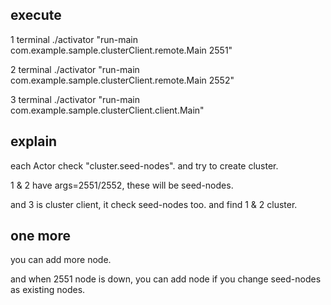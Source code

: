 
## execute

1 terminal
./activator "run-main com.example.sample.clusterClient.remote.Main 2551"

2 terminal
./activator "run-main com.example.sample.clusterClient.remote.Main 2552"

3 terminal
./activator "run-main com.example.sample.clusterClient.client.Main"

## explain

each Actor check "cluster.seed-nodes". and try to create cluster.

1 & 2 have args=2551/2552, these will be seed-nodes.

and 3 is cluster client, it check seed-nodes too. and find 1 & 2 cluster.


## one more

you can add more node.

and when 2551 node is down, 
you can add node if you change seed-nodes as existing nodes.
